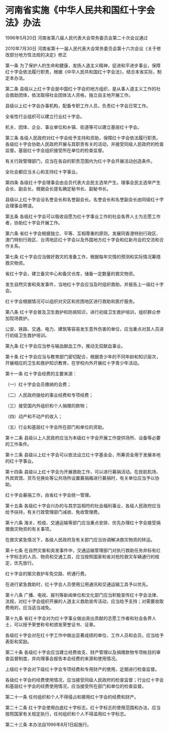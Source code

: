 # 河南省实施《中华人民共和国红十字会法》办法

1996年5月20日 河南省第八届人民代表大会常务委员会第二十次会议通过

2010年7月30日 河南省第十一届人民代表大会常务委员会第十六次会议《关于修改部分地方性法规的决定》修正

<!-- INFO END -->

第一条 为了保护人的生命和健康，发扬人道主义精神，促进和平进步事业，保障红十字会依法履行职责，根据《中华人民共和国红十字会法》，结合本省实际，制定本办法。

第二条 县级以上红十字会是中国红十字会的地方组织，是从事人道主义工作的社会救助团体，依法取得社会团体法人资格，独立自主地开展工作。

县级以上红十字会办事机构，配备专职工作人员，负责红十字会日常工作。

全省性行业组织可以建立行业红十字会。

机关、团体、企业、事业单位和乡镇、街道等可以建立基层红十字会。

第三条 各级人民政府对红十字会给予支持和资助，保障红十字会依法履行职责。各级红十字会协助人民政府开展与其职责有关的活动，并接受同级人民政府的检查监督。基层红十字会组织接受所在单位的检查监督。

有关行政管理部门，应当在各自的职责范围内为红十字会开展活动创造条件。

全社会都应当关心和支持红十字事业。

第四条 各级红十字会理事会由会员代表大会民主选举产生。理事会民主选举产生会长、副会长，根据会长提名确定秘书长、副秘书长。

县级以上红十字会设名誉会长和名誉副会长。名誉会长和名誉副会长由同级红十字会理事会聘请。

第五条 各级红十字会可以吸收自愿为红十字事业工作的社会各界人士为志愿工作者，协助红十字会开展工作。

第六条 省红十字会根据独立、平等、互相尊重的原则，发展同香港特别行政区、澳门特别行政区、台湾地区红十字会以及外国地方红十字会和红新月会的交流和合作关系。

第七条 红十字会应当做好救灾的准备工作，根据每年灾情的预测和实际情况筹措救灾物资。

省红十字会，建立备灾中心和备灾仓库，储备一定数量的救灾物资。

发生自然灾害和突发事件，当地红十字会应当及时组织救助，并报告上一级红十字会。

红十字会根据情况可以组织对灾区和贫困地区进行救助和医疗服务。

第八条 红十字会普及卫生救护和防病知识，进行初级卫生救护培训，组织群众参加现场救护。

公安、铁路、交通、电力、建筑等容易发生意外伤害的单位，应当重点对其人员进行初级卫生救护培训。

第九条 红十字会应当参与输血献血工作，推动无偿献血事业。

第十条 红十字会应当与教育部门密切配合，根据青少年的不同年龄和知识层次，开展相应的卫生和救护知识教育，在学校内外开展红十字青少年活动。

第十一条 红十字会经费的主要来源：

（一）红十字会会员缴纳的会费；

（二）人民政府拨给的事业经费和专项经费；

（三）接受国内外组织和个人捐赠的款物；

（四）动产和不动产的收入；

（五）行业和基层红十字会所在部门和单位的资助。

第十二条 县级以上人民政府应当为本级红十字会开展工作提供场所、设备等必要的工作条件。

第十三条 县级以上红十字会可以依法设立红十字基金会，所筹资金用于发展本地的红十字事业。

第十四条 县级以上红十字会为开展救助工作，可以进行募捐活动。在民航机场、外宾宾馆、货币兑换处等公共场所设置募捐箱进行募捐时，有关单位应当予以协助。

红十字会募捐工作，由省红十字会统一管理。

第十五条 各级红十字会兴办的与其宗旨相符的社会福利事业，各级人民政府应当给予扶持，有关行政管理部门减收、免收管理费。

第十六条 海关、检疫、交通运输等部门应当重点安排、优先办理红十字会接受捐赠救灾物资的有关事项。

在救灾紧急情况下，各级人民政府及有关部门应当协调解决救灾物资的转运。

第十七条 在自然灾害和突发事件中，交通运输管理部门对执行救助任务并标有红十字标志的人员、物资和交通工具，应当按照国家和省对抢险救灾车辆通行的规定，优先放行。

红十字会的赈灾救护车免交路、桥通行费。

在进行紧急救助时，红十字会人员使用公用通讯和交通运输工具予以优先。

第十八条 广播、电视、报刊等新闻单位和文化部门应当积极宣传红十字会法律、法规，对红十字会组织开展的人道主义救助宣传活动，应当给予支持；对需要收取费用的，应当适当减免。

第十九条 省红十字会对为红十字事业做出突出贡献的志愿工作者和社会各界人士，可以授予荣誉称号和颁发荣誉证书、证章。

各级红十字会对在红十字工作中做出显著成绩的单位、工作人员和会员，应当给予表彰和奖励。

第二十条 各级红十字会应当建立经费收支、财产管理以及捐赠款物专项帐目的审查监督制度，并向理事会报告本会经费的来源和使用情况。

上级红十字会对下级红十字会专项经费和专用财产的使用，定期进行检查监督。

各级红十字会的经费使用情况，应当接受同级人民政府的检查监督；行业红十字会和基层红十字会的经费使用情况，应当接受所在部门和单位的检查监督。

第二十一条 任何组织和个人不得侵占和挪用红十字会的经费和财产。

第二十二条 红十字会使用白底红十字标志。红十字标志的使用范围和办法，应当按照国家有关规定执行，任何组织和个人不得滥用红十字标志。

第二十三条 本办法自1996年8月1日起施行。

